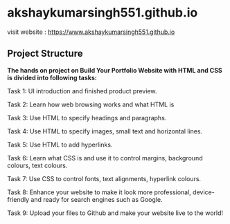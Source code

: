 # akshaykumarsingh551.github.io

visit website : https://www.akshaykumarsingh551.github.io
## Project Structure 

**The hands on project on Build Your Portfolio Website with HTML and CSS is divided into following tasks:**

Task 1: UI introduction and finished product preview.

Task 2: Learn how web browsing works and what HTML is

Task 3: Use HTML to specify headings and paragraphs.

Task 4: Use HTML to specify images, small text and horizontal lines.

Task 5: Use HTML to add hyperlinks.

Task 6: Learn what CSS is and use it to control margins, background colours, text colours.

Task 7: Use CSS to control fonts, text alignments, hyperlink colours.

Task 8: Enhance your website to make it look more professional, device-friendly and ready for search engines such as Google.

Task 9: Upload your files to Github and make your website live to the world!
